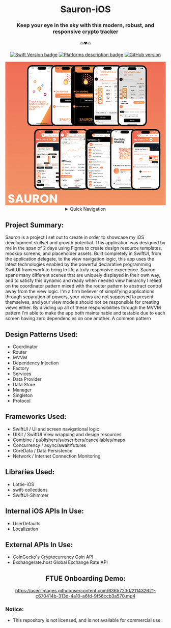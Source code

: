 <div align="center">
 
# Sauron-iOS
### Keep your eye in the sky with this modern, robust, and responsive crypto tracker 
 🔥👁🔥
 
[![Swift Version badge](https://img.shields.io/badge/Swift-5.7.1-orange.svg)](https://shields.io/)
[![Platforms description badge](https://img.shields.io/badge/Platform-iOS-blue.svg)](https://shields.io/)
[![GitHub version](https://badge.fury.io/gh/jcook03266%2FSauron-iOS.svg)](https://badge.fury.io/gh/jcook03266%2FSauron-iOS)
 
</div>

<div align="center">
 
<img src="https://github.com/jcook03266/Sauron-iOS/blob/dev/Resources/Sauron-iOS-MVP-Collage.png" width = "800">
 
</div>

<div align="center">

<details>
<summary> Quick Navigation </summary> 

* [Project Summary ⇲ ](#Project-Summary)
* [Design Patterns ⇲ ](#Design-Patterns-Used)
* [Frameworks ⇲ ](#Frameworks-Used)
* [Libraries ⇲ ](#Libraries-Used)
* [Internal iOS APIs ⇲ ](#Internal-iOS-APIs-In-Use)
* [External APIs ⇲ ](#External-APIs-In-Use)
* [FTUE Onboarding Demo ⇲](#FTUE-Onboarding-Demo)
  
</details>
</div>

<div align="left">
 
## Project Summary:
Sauron is a project I set out to create in order to showcase my iOS development skillset and growth potential. This application was designed by me in the span of 2 days using Figma to create design resource templates, mockup screens, and placeholder assets. Built completely in SwiftUI, from the application delegate, to the view navigation logic, this app uses the latest technologies enabled by the powerful declarative programming SwiftUI framework to bring to life a truly responsive experience. Sauron spans many different scenes that are uniquely displayed in their own way, and to satisfy this dynamic and ready when needed view hierarchy I relied on the coordinator pattern mixed with the router pattern to abstract control away from the view logic. I'm a firm believer of simplifying applications through separation of powers, your views are not supposed to present themselves, and your view models should not be responsible for creating views either. By dividing up all of these responsibilities through the MVVM pattern I'm able to make the app both maintainable and testable due to each screen having zero dependencies on one another. A common pattern 

## Design Patterns Used:
* Coordinator
* Router
* MVVM
* Dependency Injection
* Factory
* Services
* Data Provider
* Data Store
* Manager
* Singleton
* Protocol

## Frameworks Used:
* SwiftUI / UI and screen navigational logic
* UIKit / SwiftUI View wrapping and design resources
* Combine / publishers/subscribers/cancellables/maps
* Concurrency / async/await/futures 
* CoreData / Data Persistence
* Network / Internet Connection Monitoring

## Libraries Used:
* Lottie-iOS
* swift-collections
* SwiftUI-Shimmer

## Internal iOS APIs In Use:
* UserDefaults
* Localization

## External APIs In Use:
* CoinGecko's Cryptocurrency Coin API
* Exchangerate.host Global Exchange Rate API

</div>

<div align="center">

## FTUE Onboarding Demo:

https://user-images.githubusercontent.com/63657230/211432621-c670414b-313d-4a10-a6fd-9f56ccb3a570.mp4

</div>

### Notice: 
- This repository is not licensed, and is not available for commercial use.

